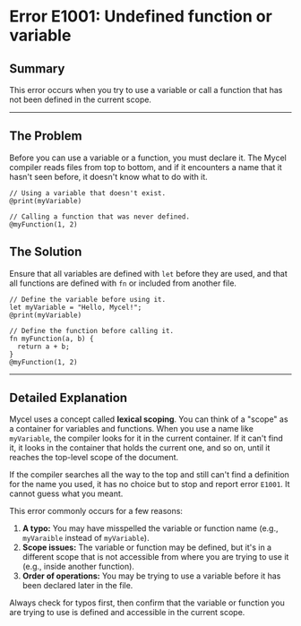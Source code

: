 # Error E1001: Undefined function or variable

## Summary

This error occurs when you try to use a variable or call a function that has not been defined in the current scope.

---

## The Problem

Before you can use a variable or a function, you must declare it. The Mycel compiler reads files from top to bottom, and if it encounters a name that it hasn't seen before, it doesn't know what to do with it.

```mycel
// Using a variable that doesn't exist.
@print(myVariable)

// Calling a function that was never defined.
@myFunction(1, 2)
```

## The Solution

Ensure that all variables are defined with `let` before they are used, and that all functions are defined with `fn` or included from another file.

```mycel
// Define the variable before using it.
let myVariable = "Hello, Mycel!";
@print(myVariable)

// Define the function before calling it.
fn myFunction(a, b) {
  return a + b;
}
@myFunction(1, 2)
```

---

## Detailed Explanation

Mycel uses a concept called **lexical scoping**. You can think of a "scope" as a container for variables and functions. When you use a name like `myVariable`, the compiler looks for it in the current container. If it can't find it, it looks in the container that holds the current one, and so on, until it reaches the top-level scope of the document.

If the compiler searches all the way to the top and still can't find a definition for the name you used, it has no choice but to stop and report error `E1001`. It cannot guess what you meant.

This error commonly occurs for a few reasons:

1.  **A typo:** You may have misspelled the variable or function name (e.g., `myVaraible` instead of `myVariable`).
2.  **Scope issues:** The variable or function may be defined, but it's in a different scope that is not accessible from where you are trying to use it (e.g., inside another function).
3.  **Order of operations:** You may be trying to use a variable before it has been declared later in the file.

Always check for typos first, then confirm that the variable or function you are trying to use is defined and accessible in the current scope.
